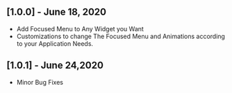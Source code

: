 ## [1.0.0] - June 18, 2020

* Add Focused Menu to Any Widget you Want
* Customizations to change The Focused Menu and Animations according to your Application Needs.

## [1.0.1] - June 24,2020

* Minor Bug Fixes